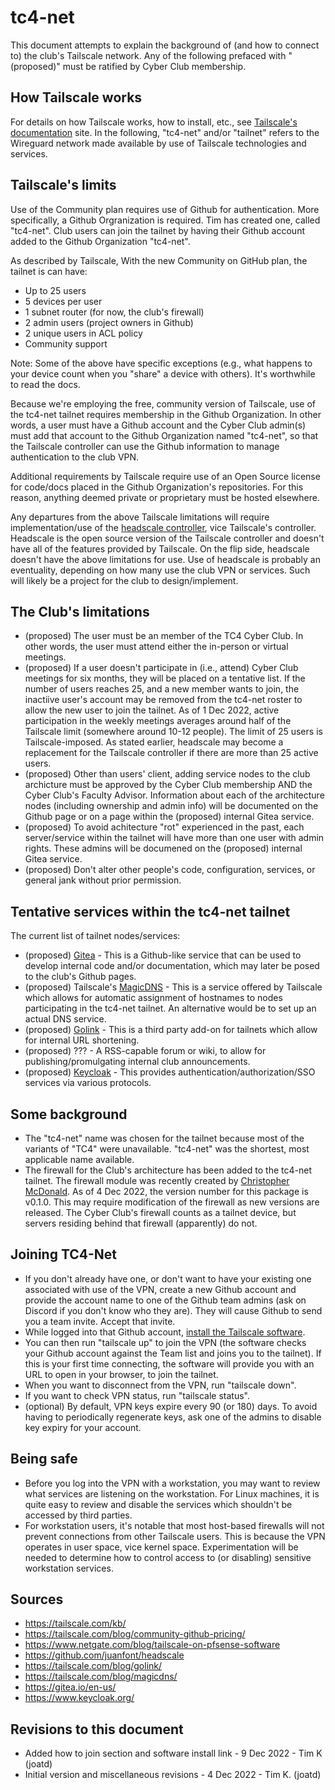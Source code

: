 # tc4-net

This document attempts to explain the background of (and how to connect to) the club's Tailscale network.  Any of the following prefaced with "(proposed)" must be ratified by Cyber Club membership.

## How Tailscale works

For details on how Tailscale works, how to install, etc., see [Tailscale's documentation](https://tailscale.com/kb/) site.  In the following, "tc4-net" and/or "tailnet" refers to the Wireguard network made available by use of Tailscale technologies and services.

## Tailscale's limits

Use of the Community plan requires use of Github for authentication.  More specifically, a Github Orgranization is required. Tim has created one, called "tc4-net".  Club users can join the tailnet by having their Github account added to the Github Organization "tc4-net".

As described by Tailscale, With the new Community on GitHub plan, the tailnet is can have:
* Up to 25 users
* 5 devices per user
* 1 subnet router (for now, the club's firewall)
* 2 admin users (project owners in Github)
* 2 unique users in ACL policy
* Community support

Note: Some of the above have specific exceptions (e.g., what happens to your device count when you "share" a device with others).  It's worthwhile to read the docs.

Because we're employing the free, community version of Tailscale, use of the tc4-net tailnet requires membership in the Github Organization.  In other words, a user must have a Github account and the Cyber Club admin(s) must add that account to the Github Organization named "tc4-net", so that the Tailscale controller can use the Github information to manage authentication to the club VPN.

Additional requirements by Tailscale require use of an Open Source license for code/docs placed in the Github Organization's repositories.  For this reason, anything deemed private or proprietary must be hosted elsewhere.

Any departures from the above Tailscale limitations will require implementation/use of the [headscale controller](https://github.com/juanfont/headscale), vice Tailscale's controller.  Headscale is the open source version of the Tailscale controller and doesn't have all of the features provided by Tailscale.  On the flip side, headscale doesn't have the above limitations for use.  Use of headscale is probably an eventuality, depending on how many use the club VPN or services.  Such will likely be a project for the club to design/implement.

## The Club's limitations

* (proposed) The user must be an member of the TC4 Cyber Club.  In other words, the user must attend either the in-person or virtual meetings.
* (proposed) If a user doesn't participate in (i.e., attend) Cyber Club meetings for six months, they will be placed on a tentative list.  If the number of users reaches 25, and a new member wants to join, the inactiive user's account may be removed from the tc4-net roster to allow the new user to join the tailnet.  As of 1 Dec 2022, active participation in the weekly meetings averages around half of the Tailscale limit (somewhere around 10-12 people).  The limit of 25 users is Tailscale-imposed.  As stated earlier, headscale may become a replacement for the Tailscale controller if there are more than 25 active users.
* (proposed) Other than users' client, adding service nodes to the club archicture must be approved by the Cyber Club membership AND the Cyber Club's Faculty Advisor. Information about each of the architecture nodes (including ownership and admin info) will be documented on the Github page or on a page within the (proposed) internal Gitea service.
* (proposed) To avoid achitecture "rot" experienced in the past, each server/service within the tailnet will have more than one user with admin rights.  These admins will be documened on the (proposed) internal Gitea service.
* (proposed) Don't alter other people's code, configuration, services, or general jank without prior permission.

## Tentative services within the tc4-net tailnet

The current list of tailnet nodes/services:

* (proposed) [Gitea](https://gitea.io/en-us/) - This is a Github-like service that can be used to develop internal code and/or documentation, which may later be posed to the club's Github pages.
* (proposed) Tailscale's [MagicDNS](https://tailscale.com/blog/magicdns/) - This is a service offered by Tailscale which allows for automatic assignment of hostnames to nodes participating in the tc4-net tailnet.  An alternative would be to set up an actual DNS service.
* (proposed) [Golink](https://tailscale.com/blog/golink/) - This is a third party add-on for tailnets which allow for internal URL shortening.
* (proposed) ??? - A RSS-capable forum or wiki, to allow for publishing/promulgating internal club announcements.
* (proposed) [Keycloak](https://www.keycloak.org/) - This provides authentication/authorization/SSO services via various protocols.

## Some background

* The "tc4-net" name was chosen for the tailnet because most of the variants of "TC4" were unavailable.  "tc4-net" was the shortest, most applicable name available.
* The firewall for the Club's architecture has been added to the tc4-net tailnet.  The firewall module was recently created by [Christopher McDonald](https://www.netgate.com/blog/tailscale-on-pfsense-software).  As of 4 Dec 2022, the version number for this package is v0.1.0.  This may require modification of the firewall as new versions are released.  The Cyber Club's firewall counts as a tailnet device, but servers residing behind that firewall (apparently) do not.

## Joining TC4-Net

* If you don't already have one, or don't want to have your existing one associated with use of the VPN, create a new Github account and provide the account name to one of the Github team admins (ask on Discord if you don't know who they are).  They will cause Github to send you a team invite.  Accept that invite.
* While logged into that Github account, [install the Tailscale software](https://tailscale.com/kb/installation/).
* You can then run "tailscale up" to join the VPN (the software checks your Github account against the Team list and joins you to the tailnet).  If this is your first time connecting, the software will provide you with an URL to open in your browser, to join the tailnet.
* When you want to disconnect from the VPN, run "tailscale down".
* If you want to check VPN status, run "tailscale status".
* (optional) By default, VPN keys expire every 90 (or 180) days. To avoid having to periodically regenerate keys, ask one of the admins to disable key expiry for your account.

## Being safe

* Before you log into the VPN with a workstation, you may want to review what services are listening on the workstation.  For Linux machines, it is quite easy to review and disable the services which shouldn't be accessed by third parties.
* For workstation users, it's notable that most host-based firewalls will not prevent connections from other Tailscale users.  This is because the VPN operates in user space, vice kernel space.  Experimentation will be needed to determine how to control access to (or disabling) sensitive workstation services.

## Sources

* https://tailscale.com/kb/
* https://tailscale.com/blog/community-github-pricing/
* https://www.netgate.com/blog/tailscale-on-pfsense-software
* https://github.com/juanfont/headscale
* https://tailscale.com/blog/golink/
* https://tailscale.com/blog/magicdns/
* https://gitea.io/en-us/
* https://www.keycloak.org/

## Revisions to this document

* Added how to join section and software install link - 9 Dec 2022 - Tim K (joatd)
* Initial version and miscellaneous revisions - 4 Dec 2022 - Tim K. (joatd)

